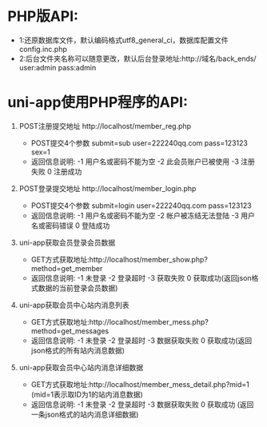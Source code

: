 # PHP版API:
* 1:还原数据库文件，默认编码格式utf8_general_ci，数据库配置文件 config.inc.php
* 2:后台文件夹名称可以随意更改，默认后台登录地址:http://域名/back_ends/  user:admin	pass:admin

 
# uni-app使用PHP程序的API:
1. POST注册提交地址  http://localhost/member_reg.php 
	- POST提交4个参数 submit=sub user=222240qq.com  pass=123123  sex=1
	- 返回信息说明: -1 用户名或密码不能为空 -2 此会员账户已被使用 -3 注册失败 0 注册成功

2. POST登录提交地址  http://localhost/member_login.php 
	- POST提交4个参数 submit=login user=222240qq.com  pass=123123
	- 返回信息说明: -1 用户名或密码不能为空 -2 帐户被冻结无法登陆  -3 用户名或密码错误 0 登陆成功

3. uni-app获取会员登录会员数据
	- GET方式获取地址:http://localhost/member_show.php?method=get_member
	- 返回信息说明: -1 未登录 -2 登录超时  -3 获取失败  0 获取成功(返回json格式数据的当前登录会员数据)

4. uni-app获取会员中心站内消息列表
	- GET方式获取地址:http://localhost/member_mess.php?method=get_messages
	- 返回信息说明: -1 未登录 -2 登录超时  -3 数据获取失败  0 获取成功(返回json格式的所有站内消息数据)

5. uni-app获取会员中心站内消息详细数据
	- GET方式获取地址:http://localhost/member_mess_detail.php?mid=1 (mid=1表示取ID为1的站内消息数据)
	- 返回信息说明: -1 未登录 -2 登录超时  -3 数据获取失败  0 获取成功 (返回一条json格式的站内消息详细数据)


